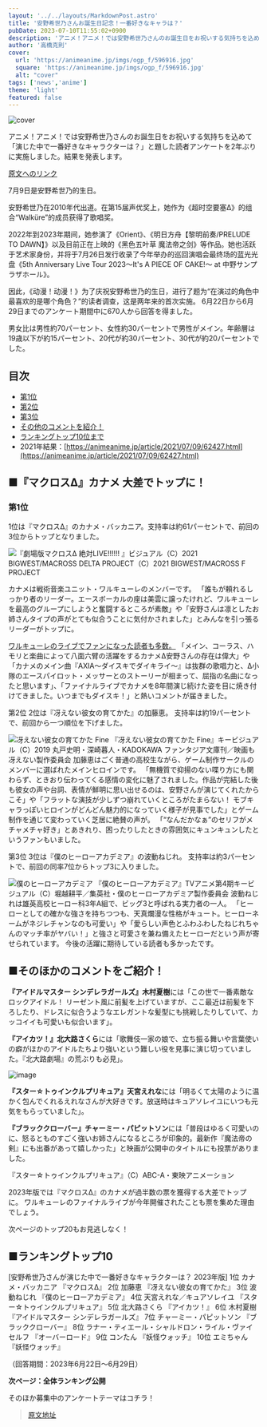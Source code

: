 ```yaml
---
layout: '../../layouts/MarkdownPost.astro'
title: '安野希世乃さんお誕生日記念！一番好きなキャラは？'
pubDate: 2023-07-10T11:55:02+0900
description: 'アニメ！アニメ！では安野希世乃さんのお誕生日をお祝いする気持ちを込めて「演じた中で一番好きなキャラクターは？」と題した読者アンケートを2年ぶりに実施しました。結果を発表します。'
author: '高橋克則'
cover:
  url: 'https://animeanime.jp/imgs/ogp_f/596916.jpg'
  square: 'https://animeanime.jp/imgs/ogp_f/596916.jpg'
  alt: "cover"
tags: ['news','anime']
theme: 'light'
featured: false
---
```


![cover](https://animeanime.jp/imgs/ogp_f/596916.jpg)

アニメ！アニメ！では安野希世乃さんのお誕生日をお祝いする気持ちを込めて「演じた中で一番好きなキャラクターは？」と題した読者アンケートを2年ぶりに実施しました。結果を発表します。

[原文へのリンク](https://animeanime.jp/article/2023/07/10/78484.html)

7月9日是安野希世乃的生日。

安野希世乃在2010年代出道。在第15届声优奖上，她作为《超时空要塞Δ》的组合“Walküre”的成员获得了歌唱奖。

2022年到2023年期间，她参演了《Orient》、《明日方舟【黎明前奏/PRELUDE TO DAWN】》以及目前正在上映的《黑色五叶草 魔法帝之剑》等作品。她也活跃于艺术家身份，并将于7月26日发行收录了今年举办的巡回演唱会最终场的蓝光光盘《5th Anniversary Live Tour 2023～It's A PIECE OF CAKE!～ at 中野サンプラザホール》。

因此，《动漫！动漫！》为了庆祝安野希世乃的生日，进行了题为“在演过的角色中最喜欢的是哪个角色？”的读者调查，这是两年来的首次实施。
6月22日から6月29日までのアンケート期間中に670人から回答を得ました。

男女比は男性約70パーセント、女性約30パーセントで男性がメイン。年齢層は19歳以下が約15パーセント、20代が約30パーセント、30代が約20パーセントでした。

## 目次
- [第1位](#list01)
- [第2位](#list02)
- [第3位](#list03)
- [その他のコメントを紹介！](#list04)
- [ランキングトップ10位まで](#list05)
- 2021年結果：[https://animeanime.jp/article/2021/07/09/62427.html](https://animeanime.jp/article/2021/07/09/62427.html)

## ■『マクロスΔ』カナメ 大差でトップに！
### 第1位
1位は『マクロスΔ』のカナメ・バッカニア。支持率は約61パーセントで、前回の3位からトップとなりました。

![『劇場版マクロスΔ 絶対LIVE!!!!!! 』ビジュアル（C）2021 BIGWEST/MACROSS DELTA PROJECT（C）2021 BIGWEST/MACROSS F PROJECT](https://animeanime.jp/imgs/zoom/596917.jpg)

カナメは戦術音楽ユニット・ワルキューレのメンバーです。 「誰もが頼れるしっかり者のリーダー。エースボーカルの座は美雲に譲ったけれど、ワルキューレを最高のグループにしようと奮闘するところが素敵」や「安野さんは凛としたお姉さんタイプの声がとても似合うことに気付かされました」とみんなを引っ張るリーダーがトップに。

[ワルキューレのライブでファンになった読者も多数。](https://www.youtube.com/embed/tK1unKk-r6c?rel=0)
「メイン、コーラス、ハモリと楽曲によって八面六臂の活躍をするカナメΔ安野さんの存在は偉大」や「カナメのメイン曲『AXIA～ダイスキでダイキライ～』は抜群の歌唱力と、Δ小隊のエースパイロット・メッサーとのストーリーが相まって、屈指の名曲になったと思います」、「ファイナルライブでカナメを8年間演じ続けた姿を目に焼き付けてきました。いつまでもダイスキ！」と熱いコメントが届きました。

第2位
2位は『冴えない彼女の育てかた』の加藤恵。 支持率は約19パーセントで、前回から一つ順位を下げました。

![冴えない彼女の育てかた Fine](https://animeanime.jp/imgs/zoom/596916.jpg)
『冴えない彼女の育てかた Fine』キービジュアル（C）2019 丸戸史明・深崎暮人・KADOKAWA ファンタジア文庫刊／映画も冴えない製作委員会
加藤恵はごく普通の高校生ながら、ゲーム制作サークルのメンバーに選ばれたメインヒロインです。 「無機質で抑揚のない喋り方にも関わらず、ときおり伝わってくる感情の変化に魅了されました。作品が完結した後も彼女の声や台詞、表情が鮮明に思い出せるのは、安野さんが演じてくれたからこそ」や「フラットな演技が少しずつ崩れていくところがたまらない！ モブキャラっぽいヒロインがどんどん魅力的になっていく様子が見事でした」とゲーム制作を通じて変わっていく芝居に絶賛の声が。 「“なんだかなぁ”のセリフがメチャメチャ好き」とあきれり、困ったりしたときの雰囲気にキュンキュンしたというファンもいました。

第3位
3位は『僕のヒーローアカデミア』の波動ねじれ。 支持率は約3パーセントで、前回の同率7位からトップ3に入りました。

![僕のヒーローアカデミア](https://animeanime.jp/imgs/zoom/597766.jpg)
『僕のヒーローアカデミア』TVアニメ第4期キービジュアル（C）堀越耕平／集英社・僕のヒーローアカデミア製作委員会
波動ねじれは雄英高校ヒーロー科3年A組で、ビッグ3と呼ばれる実力者の一人。 「ヒーローとしての確かな強さを持ちつつも、天真爛漫な性格がキュート。ヒーローネームがネジレチャンなのも可愛い」や「愛らしい声色とふわふわしたねじれちゃんのマッチ率がヤバい！」と強さと可愛さを兼ね備えたヒーローだという声が寄せられています。
今後の活躍に期待している読者も多かったです。

## ■そのほかのコメントをご紹介！ 

**『アイドルマスター シンデレラガールズ』木村夏樹**には「この世で一番素敵なロックアイドル！ リーゼント風に前髪を上げていますが、ここ最近は前髪を下ろしたり、ドレスに似合うようなエレガントな髪型にも挑戦したりしていて、カッコイイも可愛いも似合います」。 

**『アイカツ！』北大路さくら**には「歌舞伎一家の娘で、立ち振る舞いや言葉使いの癖がほかのアイドルたちより強いという難しい役を見事に演じ切っていました。『北大路劇場』の荒ぶりも必見」。 

![image](https://animeanime.jp/imgs/zoom/596920.jpg)

**『スター☆トゥインクルプリキュア』天宮えれな**には「明るくて太陽のように温かく包んでくれるえれなさんが大好きです。放送時はキュアソレイユにいつも元気をもらっていました」。 

**『ブラッククローバー』チャーミー・パピットソン**には「普段はゆるく可愛いのに、怒るとものすごく強いお姉さんになるところが印象的。最新作『魔法帝の剣』にも出番があって嬉しかった」と映画が公開中のタイトルにも投票がありました。 

『スター☆トゥインクルプリキュア』（C）ABC-A・東映アニメーション

2023年版では『マクロスΔ』のカナメが過半数の票を獲得する大差でトップに。 ワルキューレのファイナルライブが今年開催されたことも票を集めた理由でしょう。 

次ページのトップ20もお見逃しなく！ 

## ■ランキングトップ10

[安野希世乃さんが演じた中で一番好きなキャラクターは？ 2023年版]
1位 カナメ・バッカニア 『マクロスΔ』
2位 加藤恵 『冴えない彼女の育てかた』
3位 波動ねじれ 『僕のヒーローアカデミア』
4位 天宮えれな／キュアソレイユ 『スター☆トゥインクルプリキュア』
5位 北大路さくら 『アイカツ！』
6位 木村夏樹 『アイドルマスター シンデレラガールズ』
7位 チャーミー・パピットソン 『ブラッククローバー』
8位 ラナー・ティエール・シャルドロン・ライル・ヴァイセルフ 『オーバーロード』
9位 コンたん 『妖怪ウォッチ』
10位 エミちゃん 『妖怪ウォッチ』

（回答期間：2023年6月22日～6月29日）

**次ページ：全体ランキング公開**

そのほか募集中のアンケートテーマはコチラ！

>[原文地址](https://animeanime.jp/article/2023/07/10/78484.html)  